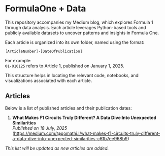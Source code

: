 # FormulaOne + Data

This repository accompanies my Medium blog, which explores Formula 1 through data analysis. Each article leverages Python-based tools and publicly available datasets to uncover patterns and insights in Formula One.

Each article is organized into its own folder, named using the format:

`[ArticleNumber]-[DateOfPublication]`

For example:  
`01-010125` refers to Article 1, published on January 1, 2025.

This structure helps in locating the relevant code, notebooks, and visualizations associated with each article.

## Articles

Below is a list of published articles and their publication dates:

1. **What Makes F1 Circuits Truly Different? A Data Dive Into Unexpected Similarities**  
   *Published on 18 July, 2025*  
(https://medium.com/@gomathi.l/what-makes-f1-circuits-truly-different-a-data-dive-into-unexpected-similarities-c61b7ee968b9)

*This list will be updated as new articles are added.*
